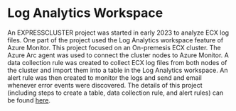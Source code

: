 # Log Analytics Workspace
An EXPRESSCLUSTER project was started in early 2023 to analyze ECX log files. One part of the project used the Log Analytics workspace feature of Azure Monitor. This project focused on an On-premesis ECX cluster. The Azure Arc agent was used to connect the cluster nodes to Azure Monitor. A data collection rule was created to collect ECX log files from both nodes of the cluster and import them into a table in the Log Analytics workspace. An alert rule was then created to monitor the logs and send and email whenever error events were discovered. The details of this project (including steps to create a table, data collection rule, and alert rules) can be found [here](https://github.com/EXPRESSCLUSTER/Log-Analytics/blob/main/README.md).
